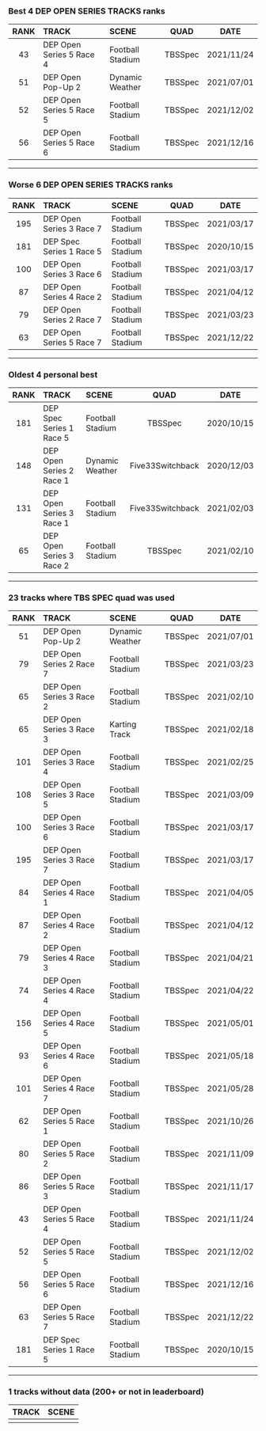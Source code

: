 ### Best 4 DEP OPEN SERIES TRACKS ranks
|RANK|TRACK|SCENE|QUAD|DATE|
|:---:|:---|:---|:---:|:---:|
|43|DEP Open Series 5 Race 4|Football Stadium|TBSSpec|2021/11/24|
|51|DEP Open Pop-Up 2|Dynamic Weather|TBSSpec|2021/07/01|
|52|DEP Open Series 5 Race 5|Football Stadium|TBSSpec|2021/12/02|
|56|DEP Open Series 5 Race 6|Football Stadium|TBSSpec|2021/12/16|
---
### Worse 6 DEP OPEN SERIES TRACKS ranks
|RANK|TRACK|SCENE|QUAD|DATE|
|:---:|:---|:---|:---:|:---:|
|195|DEP Open Series 3 Race 7|Football Stadium|TBSSpec|2021/03/17|
|181|DEP Spec Series 1 Race 5|Football Stadium|TBSSpec|2020/10/15|
|100|DEP Open Series 3 Race 6|Football Stadium|TBSSpec|2021/03/17|
|87|DEP Open Series 4 Race 2|Football Stadium|TBSSpec|2021/04/12|
|79|DEP Open Series 2 Race 7|Football Stadium|TBSSpec|2021/03/23|
|63|DEP Open Series 5 Race 7|Football Stadium|TBSSpec|2021/12/22|
---
### Oldest 4 personal best
|RANK|TRACK|SCENE|QUAD|DATE|
|:---:|:---|:---|:---:|:---:|
|181|DEP Spec Series 1 Race 5|Football Stadium|TBSSpec|2020/10/15|
|148|DEP Open Series 2 Race 1|Dynamic Weather|Five33Switchback|2020/12/03|
|131|DEP Open Series 3 Race 1|Football Stadium|Five33Switchback|2021/02/03|
|65|DEP Open Series 3 Race 2|Football Stadium|TBSSpec|2021/02/10|
---
### 23 tracks where TBS SPEC quad was used
|RANK|TRACK|SCENE|QUAD|DATE|
|:---:|:---|:---|:---:|:---:|
|51|DEP Open Pop-Up 2|Dynamic Weather|TBSSpec|2021/07/01|
|79|DEP Open Series 2 Race 7|Football Stadium|TBSSpec|2021/03/23|
|65|DEP Open Series 3 Race 2|Football Stadium|TBSSpec|2021/02/10|
|65|DEP Open Series 3 Race 3|Karting Track|TBSSpec|2021/02/18|
|101|DEP Open Series 3 Race 4|Football Stadium|TBSSpec|2021/02/25|
|108|DEP Open Series 3 Race 5|Football Stadium|TBSSpec|2021/03/09|
|100|DEP Open Series 3 Race 6|Football Stadium|TBSSpec|2021/03/17|
|195|DEP Open Series 3 Race 7|Football Stadium|TBSSpec|2021/03/17|
|84|DEP Open Series 4 Race 1|Football Stadium|TBSSpec|2021/04/05|
|87|DEP Open Series 4 Race 2|Football Stadium|TBSSpec|2021/04/12|
|79|DEP Open Series 4 Race 3|Football Stadium|TBSSpec|2021/04/21|
|74|DEP Open Series 4 Race 4|Football Stadium|TBSSpec|2021/04/22|
|156|DEP Open Series 4 Race 5|Football Stadium|TBSSpec|2021/05/01|
|93|DEP Open Series 4 Race 6|Football Stadium|TBSSpec|2021/05/18|
|101|DEP Open Series 4 Race 7|Football Stadium|TBSSpec|2021/05/28|
|62|DEP Open Series 5 Race 1|Football Stadium|TBSSpec|2021/10/26|
|80|DEP Open Series 5 Race 2|Football Stadium|TBSSpec|2021/11/09|
|86|DEP Open Series 5 Race 3|Football Stadium|TBSSpec|2021/11/17|
|43|DEP Open Series 5 Race 4|Football Stadium|TBSSpec|2021/11/24|
|52|DEP Open Series 5 Race 5|Football Stadium|TBSSpec|2021/12/02|
|56|DEP Open Series 5 Race 6|Football Stadium|TBSSpec|2021/12/16|
|63|DEP Open Series 5 Race 7|Football Stadium|TBSSpec|2021/12/22|
|181|DEP Spec Series 1 Race 5|Football Stadium|TBSSpec|2020/10/15|
---
### 1 tracks without data (200+ or not in leaderboard)
|TRACK|SCENE|
|:---|:---|
|||
